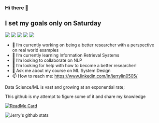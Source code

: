 ### Hi there 👋

## I set my goals only on Saturday
![](https://img.shields.io/badge/<TensorFlow>-informational?style=flat&logo=<LOGO_NAME>&logoColor=white&color=2bbc8a)
![](https://img.shields.io/badge/<Pytorch>-informational?style=flat&logo=<LOGO_NAME>&logoColor=white&color=2bbc8a)
![](https://img.shields.io/badge/<Scikit><-><learn>-informational?style=flat&logo=<LOGO_NAME>&logoColor=white&color=2bbc8a)
![](https://img.shields.io/badge/<TimeSeries>-informational?style=flat&logo=<LOGO_NAME>&logoColor=white&color=2bbc8a)
![](https://img.shields.io/badge/<NLP>-informational?style=flat&logo=<LOGO_NAME>&logoColor=white&color=2bbc8a)


- 🔭 I’m currently working on being a better researcher with a perspective on real world examples
- 🌱 I’m currently learning Information Retrieval Systems
- 👯 I’m looking to collaborate on NLP
- 🤔 I’m looking for help with how to become a better researcher!
- 💬 Ask me about my course on ML System Design
- 📫 How to reach me: https://www.linkedin.com/in/jerrylin0505/

<!--
**jerrylin0505/jerrylin0505** is a ✨ _special_ ✨ repository because its `README.md` (this file) appears on your GitHub profile.

Here are some ideas to get you started:

- 🔭 I’m currently working on ...
- 🌱 I’m currently learning ...
- 👯 I’m looking to collaborate on ...
- 🤔 I’m looking for help with ...
- 💬 Ask me about ...
- 📫 How to reach me: ...
- 😄 Pronouns: ...
- ⚡ Fun fact: ...
-->


Data Science/ML is vast and growing at an exponential rate; 

This github is my attempt to figure some of it and share my knowledge

[![ReadMe Card](https://github-readme-stats.vercel.app/api/pin/?username=jerrylin0505&repo=Spam-Email-Classification)](https://github.com/jerrylin0505/Spam-Email-Classification)

![Jerry's github stats](https://github-readme-stats.vercel.app/api?username=jerrylin0505&show_icons=true&theme=radical)
